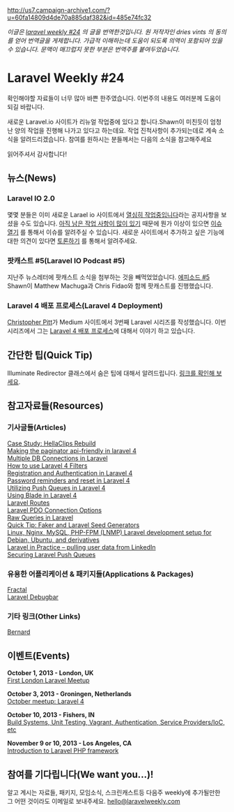 http://us7.campaign-archive1.com/?u=60fa14809d4de70a885daf382&id=485e74fc32

*이글은 [laravel weekly #24](http://us7.campaign-archive1.com/?u=60fa14809d4de70a885daf382&id=485e74fc32) 의 글을 번역한것입니다. 원 저작자인 dries vints 의 동의를 얻어 번역글을 게제합니다. 가급적 이해하는데 도움이 되도록 의역이 포함되어 있을 수 있습니다. 문맥이 매끄럽지 못한 부분은 번역주를 붙여두었습니다.*

# Laravel Weekly #24

확인해야할 자료들이 너무 많아 바쁜 한주였습니다. 이번주의 내용도 여러분께 도움이 되길 바랍니다.

새로운 Laravel.io 사이트가 리뉴얼 작업중에 있다고 합니다.Shawn이 미친듯이 엄청난 양의 작업을 진행해 나가고 있다고 하는데요. 작업 진척사항이 추가되는데로 계속 소식을 알려드리겠습니다. 참여를 원하시는 분들께서는 다음의 소식을 참고해주세요

읽어주셔서 감사합니다!

## 뉴스(News)

### Laravel IO 2.0

몇몇 분들은 이미 새로운 Larael io 사이트에서 [열심히 작업중입니다](https://github.com/LaravelIO/laravel-io)라는 공지사항을 보셨을 수도 있습니다. [아직 남은 작업 사항이 많이 있기](https://github.com/LaravelIO/laravel-io/issues/16) 때문에 뭔가 이상이 있으면 [이슈 열기](https://github.com/LaravelIO/laravel-io/issues?milestone=1&state=open) 를 통해서 이슈를 알려주실 수 있습니다. 새로운 사이트에서 추가하고 싶은 기능에 대한 의견이 있다면 [토론하기](https://github.com/LaravelIO/laravel-io/issues/16) 를 통해서 알려주세요.

### 팟캐스트 #5(Laravel IO Podcast #5)

지난주 뉴스레터에 팟캐스트 소식을 첨부하는 것을 빼먹었었습니다. [에피소드 #5](http://laravel.io/topic/49/podcast-5-with-matthew-machuga-and-chris-fidao) Shawn이 Matthew Machuga과 Chris Fidao와 함께 팟캐스트를 진행했습니다.

### Laravel 4 배포 프로세스(Laravel 4 Deployment)

[Christopher Pitt](https://twitter.com/followchrisp)가 Medium 사이트에서 3번째 Laravel 시리즈를 작성했습니다. 이번 시리즈에서 그는 [Laravel 4 배포 프로세스](https://medium.com/on-coding/3bed5d0e645e)에 대해서 이야기 하고 있습니다.

## 간단한 팁(Quick Tip)

Illuminate Redirector 클래스에서 숨은 팁에 대해서 알려드립니다. [링크를 확인해 보세요](https://gist.github.com/driesvints/6681848).

## 참고자료들(Resources)

### 기사글들(Articles)

[Case Study: HellaClips Rebuild](http://paintedcloud.us/case-study-hellaclips-com-rebuild/)  
[Making the paginator api-friendly in laravel 4](http://kirkbushell.me/making-the-paginator-api-friendly-in-laravel-4)  
[Multiple DB Connections in Laravel](http://fideloper.com/laravel-multiple-database-connections)  
[How to use Laravel 4 Filters](http://culttt.com/2013/09/16/use-laravel-4-filters)  
[Registration and Authentication in Laravel 4](http://culttt.com/2013/09/09/registration-authentication-laravel-4/)  
[Password reminders and reset in Laravel 4](http://culttt.com/2013/09/23/password-reminders-reset-laravel-4/)  
[Utilizing Push Queues in Laravel 4](http://tindrlabs.com/post/utilizing-push-queues-in-laravel-4)  
[Using Blade in Laravel 4](http://culttt.com/2013/09/02/using-blade-laravel-4)  
[Laravel Routes](http://jream.com/blog/php/laravel-routes/)  
[Laravel PDO Connection Options](http://fideloper.com/laravel-pdo-connection-options)  
[Raw Queries in Laravel](http://fideloper.com/laravel-raw-queries)  
[Quick Tip: Faker and Laravel Seed Generators](http://codebyjeff.com/blog/2013/09/quick-tip-faker-and-laravel-seed-generators)  
[Linux, Nginx, MySQL, PHP-FPM (LNMP) Laravel development setup for Debian, Ubuntu, and derivatives](http://obviousrobot.com/2013/09/linux-nginx-mysql-php-fpm-lnmp-laravel-development-setup-for-debian-ubuntu-and-derivatives)  
[Laravel in Practice – pulling user data from LinkedIn](http://maxoffsky.com/code-blog/laravel-in-practice-pulling-user-data-from-linkedin/)  
[Securing Laravel Push Queues](http://blog.seanpinegar.com/2013/09/securing-laravel-push-queues/)  

### 유용한 어플리케이션 & 패키지들(Applications & Packages)

[Fractal](https://github.com/Regulus343/Fractal)  
[Laravel Debugbar](https://github.com/barryvdh/laravel-debugbar)  

### 기타 링크(Other Links)

[Bernard](http://bernardphp.com/en/latest/index.html)  

## 이벤트(Events)

**October 1, 2013 - London, UK**  
[First London Laravel Meetup](http://www.meetup.com/London-Laravel/events/139606362/)

**October 3, 2013 - Groningen, Netherlands**  
[October meetup: Laravel 4](http://www.meetup.com/GroningenPHP/events/139600382/)

**October 10, 2013 - Fishers, IN**  
[Build Systems, Unit Testing, Vagrant, Authentication, Service Providers/IoC, etc](http://www.meetup.com/Laravel-Modern-Web-Apps-in-Carmel-Fishers-Indianapolis/events/141852692/)

**November 9 or 10, 2013 - Los Angeles, CA**  
[Introduction to Laravel PHP framework](http://www.socalcodecamp.com/socalcodecamp/session.aspx?sid=819cd36a-f492-483b-802d-6a770b4f1dcf)

## 참여를 기다립니다(We want you...)!

 알고 계시는 자료들, 패키지, 모임소식, 스크린캐스트등 다음주 weekly에 추가될만한 그 어떤 것이라도 이메일로 보내주세요. [hello@laravelweekly.com](mailto:hello@laravelweekly.com)
